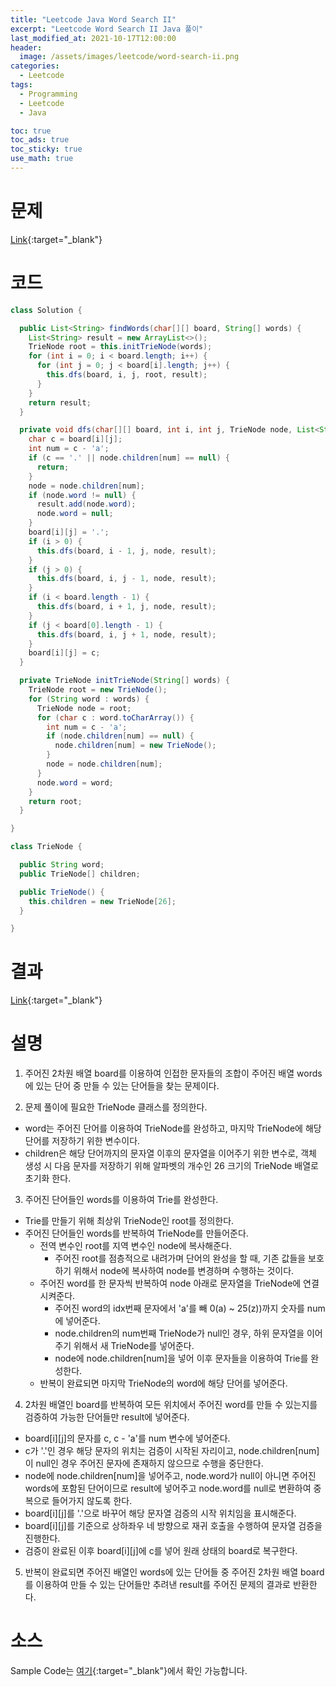 ```yaml
---
title: "Leetcode Java Word Search II"
excerpt: "Leetcode Word Search II Java 풀이"
last_modified_at: 2021-10-17T12:00:00
header:
  image: /assets/images/leetcode/word-search-ii.png
categories:
  - Leetcode
tags:
  - Programming
  - Leetcode
  - Java

toc: true
toc_ads: true
toc_sticky: true
use_math: true
---
```

# 문제
[Link](https://leetcode.com/problems/word-search-ii/){:target="_blank"}

# 코드
```java
class Solution {

  public List<String> findWords(char[][] board, String[] words) {
    List<String> result = new ArrayList<>();
    TrieNode root = this.initTrieNode(words);
    for (int i = 0; i < board.length; i++) {
      for (int j = 0; j < board[i].length; j++) {
        this.dfs(board, i, j, root, result);
      }
    }
    return result;
  }

  private void dfs(char[][] board, int i, int j, TrieNode node, List<String> result) {
    char c = board[i][j];
    int num = c - 'a';
    if (c == '.' || node.children[num] == null) {
      return;
    }
    node = node.children[num];
    if (node.word != null) {
      result.add(node.word);
      node.word = null;
    }
    board[i][j] = '.';
    if (i > 0) {
      this.dfs(board, i - 1, j, node, result);
    }
    if (j > 0) {
      this.dfs(board, i, j - 1, node, result);
    }
    if (i < board.length - 1) {
      this.dfs(board, i + 1, j, node, result);
    }
    if (j < board[0].length - 1) {
      this.dfs(board, i, j + 1, node, result);
    }
    board[i][j] = c;
  }

  private TrieNode initTrieNode(String[] words) {
    TrieNode root = new TrieNode();
    for (String word : words) {
      TrieNode node = root;
      for (char c : word.toCharArray()) {
        int num = c - 'a';
        if (node.children[num] == null) {
          node.children[num] = new TrieNode();
        }
        node = node.children[num];
      }
      node.word = word;
    }
    return root;
  }

}

class TrieNode {

  public String word;
  public TrieNode[] children;

  public TrieNode() {
    this.children = new TrieNode[26];
  }

}
```

# 결과
[Link](https://leetcode.com/submissions/detail/572400235/){:target="_blank"}

# 설명
1. 주어진 2차원 배열 board를 이용하여 인접한 문자들의 조합이 주어진 배열 words에 있는 단어 중 만들 수 있는 단어들을 찾는 문제이다.

2. 문제 풀이에 필요한 TrieNode 클래스를 정의한다.
- word는 주어진 단어를 이용하여 TrieNode를 완성하고, 마지막 TrieNode에 해당 단어를 저장하기 위한 변수이다.
- children은 해당 단어까지의 문자열 이후의 문자열을 이어주기 위한 변수로, 객체 생성 시 다음 문자를 저장하기 위해 알파벳의 개수인 26 크기의 TrieNode 배열로 초기화 한다.

3. 주어진 단어들인 words를 이용하여 Trie를 완성한다.
- Trie를 만들기 위해 최상위 TrieNode인 root를 정의한다.
- 주어진 단어들인 words를 반복하여 TrieNode를 만들어준다.
  - 전역 변수인 root를 지역 변수인 node에 복사해준다.
    - 주어진 root를 점층적으로 내려가며 단어의 완성을 할 때, 기존 값들을 보호하기 위해서 node에 복사하여 node를 변경하며 수행하는 것이다.
  - 주어진 word를 한 문자씩 반복하여 node 아래로 문자열을 TrieNode에 연결시켜준다.
    - 주어진 word의 idx번째 문자에서 'a'를 빼 0(a) ~ 25(z))까지 숫자를 num에 넣어준다.
    - node.children의 num번째 TrieNode가 null인 경우, 하위 문자열을 이어주기 위해서 새 TrieNode를 넣어준다.
    - node에 node.children[num]을 넣어 이후 문자들을 이용하여 Trie를 완성한다.
  - 반복이 완료되면 마지막 TrieNode의 word에 해당 단어를 넣어준다.

4. 2차원 배열인 board를 반복하여 모든 위치에서 주어진 word를 만들 수 있는지를 검증하여 가능한 단어들만 result에 넣어준다.
- board[i][j]의 문자를 c, c - 'a'를 num 변수에 넣어준다.
- c가 '.'인 경우 해당 문자의 위치는 검증이 시작된 자리이고, node.children[num]이 null인 경우 주어진 문자에 존재하지 않으므로 수행을 중단한다.
- node에 node.children[num]을 넣어주고, node.word가 null이 아니면 주어진 words에 포함된 단어이므로 result에 넣어주고 node.word를 null로 변환하여 중복으로 들어가지 않도록 한다.
- board[i][j]를 '.'으로 바꾸어 해당 문자열 검증의 시작 위치임을 표시해준다.
- board[i][j]를 기준으로 상하좌우 네 방향으로 재귀 호출을 수행하여 문자열 검증을 진행한다.
- 검증이 완료된 이후 board[i][j]에 c를 넣어 원래 상태의 board로 복구한다.

5. 반복이 완료되면 주어진 배열인 words에 있는 단어들 중 주어진 2차원 배열 board를 이용하여 만들 수 있는 단어들만 추려낸 result를 주어진 문제의 결과로 반환한다.

# 소스
Sample Code는 [여기](https://github.com/GracefulSoul/leetcode/blob/master/src/main/java/gracefulsoul/problems/WordSearchII.java){:target="_blank"}에서 확인 가능합니다.